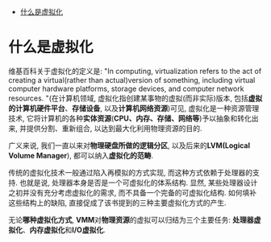 
<!-- @import "[TOC]" {cmd="toc" depthFrom=1 depthTo=6 orderedList=false} -->

<!-- code_chunk_output -->

- [什么是虚拟化](#什么是虚拟化)

<!-- /code_chunk_output -->

# 什么是虚拟化

维基百科关于虚拟化的定义是: "In computing, virtualization refers to the act of creating a virtual(rather than actual)version of something, including virtual computer hardware platforms, storage devices, and computer network resources. "(在计算机领域, 虚拟化指创建某事物的虚拟(而非实际)版本, 包括**虚拟的计算机硬件平台**、**存储设备**, 以及**计算机网络资源**)可见, 虚拟化是一种资源管理技术, 它将计算机的各种**实体资源**(**CPU、内存、存储、网络等**)予以抽象和转化出来, 并提供分割、重新组合, 以达到最大化利用物理资源的目的.

广义来说, 我们一直以来对**物理硬盘所做的逻辑分区**, 以及后来的**LVM(Logical Volume Manager**), 都可以纳入**虚拟化的范畴**.

传统的虚拟化技术一般通过陷入再模拟的方式实现, 而这种方式依赖于处理器的支持. 也就是说, 处理器本身是否是一个可虚拟化的体系结构. 显然, 某些处理器设计之初并没有充分考虑虚拟化的需求, 而不具备一个完备的可虚拟化结构. 如何填补这些结构上的缺陷, 直接促成了该书提到的三种主要虚拟化方式的产生.

无论**哪种虚拟化方式**, **VMM**对**物理资源**的虚拟可以归结为三个主要任务: **处理器虚拟化**、**内存虚拟化**和**I/O虚拟化**.

